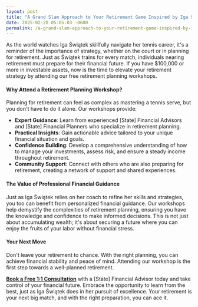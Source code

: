 ```yaml
---
layout: post
title: "A Grand Slam Approach to Your Retirement Game Inspired by Iga Świątek"
date: 2025-02-20 05:05:03 -0600
permalink: /a-grand-slam-approach-to-your-retirement-game-inspired-by-iga-witek/
---
```



As the world watches Iga Świątek skillfully navigate her tennis career, it's a reminder of the importance of strategy, whether on the court or in planning for retirement. Just as Świątek trains for every match, individuals nearing retirement must prepare for their financial future. If you have $100,000 or more in investable assets, now is the time to elevate your retirement strategy by attending our free retirement planning workshops.

#### Why Attend a Retirement Planning Workshop?

Planning for retirement can feel as complex as mastering a tennis serve, but you don't have to do it alone. Our workshops provide:

- **Expert Guidance**: Learn from experienced [State] Financial Advisors and [State] Financial Planners who specialize in retirement planning.
- **Practical Insights**: Gain actionable advice tailored to your unique financial situation and goals.
- **Confidence Building**: Develop a comprehensive understanding of how to manage your investments, assess risk, and ensure a steady income throughout retirement.
- **Community Support**: Connect with others who are also preparing for retirement, creating a network of support and shared experiences.

#### The Value of Professional Financial Guidance

Just as Iga Świątek relies on her coach to refine her skills and strategies, you too can benefit from personalized financial guidance. Our workshops help demystify the complexities of retirement planning, ensuring you have the knowledge and confidence to make informed decisions. This is not just about accumulating wealth; it's about securing a future where you can enjoy the fruits of your labor without financial stress.

#### Your Next Move

Don't leave your retirement to chance. With the right planning, you can achieve financial stability and peace of mind. Attending our workshop is the first step towards a well-planned retirement. 

**[Book a Free 1:1 Consultation](https://workshopsforretirement.com)** with a [State] Financial Advisor today and take control of your financial future. Embrace the opportunity to learn from the best, just as Iga Świątek does in her pursuit of excellence. Your retirement is your next big match, and with the right preparation, you can ace it.
